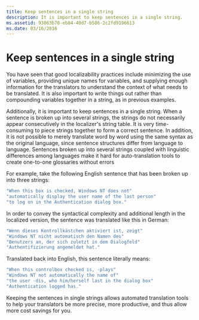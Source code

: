 ```yaml
---
title: Keep sentences in a single string
description: It is important to keep sentences in a single string.
ms.assetid: 93063b70-eb84-40d7-b586-2c2fd9196613
ms.date: 03/16/2016
---
```


# Keep sentences in a single string

You have seen that good localizability practices include minimizing the use of variables, providing unique names for variables, and supplying enough information for the translators to understand the context of what needs to be translated.
It is also important to write things out rather than compounding variables together in a string, as in previous examples.

Additionally, it is important to keep sentences in a single string.
When a sentence is broken up into several strings, the strings do not necessarily appear consecutively in the localizer's string table.
It is very time-consuming to piece strings together to form a correct sentence.
In addition, it is not possible to merely translate word by word using the same syntax as the original language, since sentence structures differ from language to language.
Sentences broken up into several strings coupled with linguistic differences among languages make it hard for auto-translation tools to create one-to-one glossaries without errors

For example, take the following English sentence that has been broken up into three strings:

```cpp
"When this box is checked, Windows NT does not"
"automatically display the user name of the last person"
"to log on in the Authentication dialog box."
```

In order to convey the syntactical complexity and additional length in the localized version, the sentence was translated like this in German:

```cpp
"Wenn dieses Kontrollkästchen aktiviert ist, zeigt"
"Windows NT nicht automatisch den Namen des"
"Benutzers an, der sich zuletzt in dem Dialogfeld"
"Authentifizierung angemeldet hat."
```

Translated back into English, this sentence literally means:

```cpp
"When this controlbox checked is, -plays"
"Windows NT not automatically the name of"
"the user -dis, who him/herself last in the dialog box"
"Authentication logged has."
```

Keeping the sentences in single strings allows automated translation tools to help your translators be more precise, more productive, and thus allow more cost savings for you.
